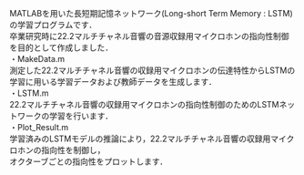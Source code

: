 MATLABを用いた長短期記憶ネットワーク(Long-short Term Memory : LSTM)の学習プログラムです．<br>
卒業研究時に22.2マルチチャネル音響の音源収録用マイクロホンの指向性制御を目的として作成しました．<br>
・MakeData.m<br>
  測定した22.2マルチチャネル音響の収録用マイクロホンの伝達特性からLSTMの学習に用いる学習データおよび教師データを生成します．<br>
・LSTM.m<br>
  22.2マルチチャネル音響の収録用マイクロホンの指向性制御のためのLSTMネットワークの学習を行います．<br>
・Plot_Result.m<br>
  学習済みのLSTMモデルの推論により，22.2マルチチャネル音響の収録用マイクロホンの指向性を制御し，<br>
  オクターブごとの指向性をプロットします．<br>
